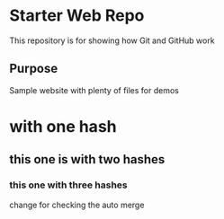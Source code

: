 # Starter Web Repo

This repository is for showing how Git and GitHub work

## Purpose

Sample website with plenty of files for demos

# with one hash

## this one is with two hashes

### this one with three hashes



change for checking the auto merge
